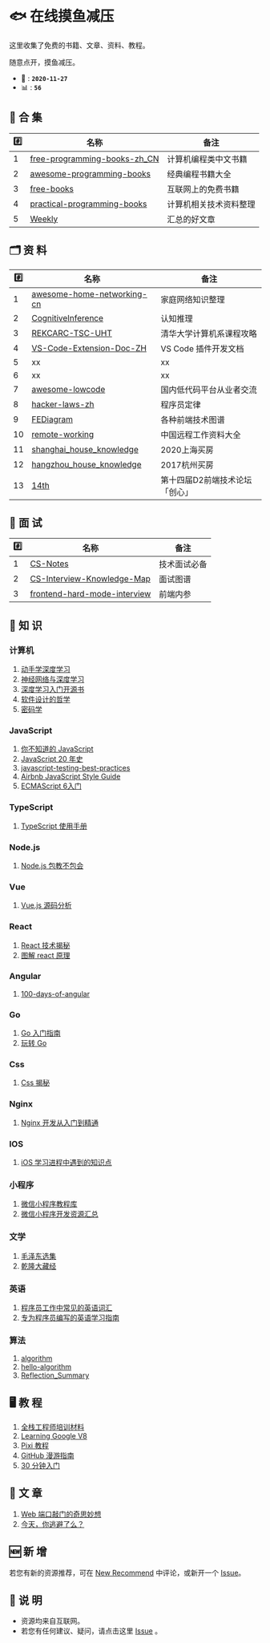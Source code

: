 # 🐟 在线摸鱼减压

这里收集了免费的书籍、文章、资料、教程。

随意点开，摸鱼减压。

- 📆 : **`2020-11-27`**
- 📊 : **`56`**

## 📒 合 集

| #️⃣   | 名称                                  | 备注                   |
| --- | ------------------------------------- | ---------------------- |
| 1   | [free-programming-books-zh_CN][all01] | 计算机编程类中文书籍   |
| 2   | [awesome-programming-books][all02]    | 经典编程书籍大全       |
| 3   | [free-books][all03]                   | 互联网上的免费书籍     |
| 4   | [practical-programming-books][all04]  | 计算机相关技术资料整理 |
| 5   | [Weekly][all05]                       | 汇总的好文章           |

## 🗂 资 料

| #️⃣   | 名称                               | 备注                           |
| --- | ---------------------------------- | ------------------------------ |
| 1   | [awesome-home-networking-cn][zl01] | 家庭网络知识整理               |
| 2   | [CognitiveInference][zl02]         | 认知推理                       |
| 3   | [REKCARC-TSC-UHT][zl03]            | 清华大学计算机系课程攻略       |
| 4   | [VS-Code-Extension-Doc-ZH][zl04]   | VS Code 插件开发文档           |
| 5   | xx                                 | xx                             |
| 6   | xx                                 | xx                             |
| 7   | [awesome-lowcode][zl07]            | 国内低代码平台从业者交流       |
| 8   | [hacker-laws-zh][zl08]             | 程序员定律                     |
| 9   | [FEDiagram][zl09]                  | 各种前端技术图谱               |
| 10  | [remote-working][zl10]             | 中国远程工作资料大全           |
| 11  | [shanghai_house_knowledge][zl11]   | 2020上海买房                   |
| 12  | [hangzhou_house_knowledge][zl12]   | 2017杭州买房                   |
| 13  | [14th][zl13]                       | 第十四届D2前端技术论坛「创心」 |

## 🤺 面 试

| #️⃣   | 名称                                 | 备注         |
| --- | ------------------------------------ | ------------ |
| 1   | [CS-Notes][ms01]                     | 技术面试必备 |
| 2   | [CS-Interview-Knowledge-Map][ms02]   | 面试图谱     |
| 3   | [frontend-hard-mode-interview][ms03] | 前端内参     |

## 📃 知 识

### 计算机

1. [动手学深度学习][com01]
2. [神经网络与深度学习][com02]
3. [深度学习入门开源书][com03]
4. [软件设计的哲学][com04]
5. [密码学][com05]

### JavaScript

1. [你不知道的 JavaScript][js01]
2. [JavaScript 20 年史][js02]
3. [javascript-testing-best-practices][js03]
4. [Airbnb JavaScript Style Guide][js04]
5. [ECMAScript 6入门][js05]

### TypeScript

1. [TypeScript 使用手册][ts01]

### Node.js

1. [Node.js 包教不包会][node01]

### Vue

1. [Vue.js 源码分析][vue01]

### React

1. [React 技术揭秘][react01]
2. [图解 react 原理][react02]

### Angular

1. [100-days-of-angular][ang01]

### Go

1. [Go 入门指南][go01]
2. [玩转 Go][go02]

### Css

1. [Css 揭秘][css01]

### Nginx

1. [Nginx 开发从入门到精通][ngx01]

### IOS

1. [iOS 学习进程中遇到的知识点][ios01]

### 小程序

1. [微信小程序教程库][xcx01]
2. [微信小程序开发资源汇总][xcx02]

### 文学

1. [毛泽东选集][wx01]
2. [乾隆大藏经][wx02]

### 英语

1. [程序员工作中常见的英语词汇][yy01]
2. [专为程序员编写的英语学习指南][yy02]

### 算法

1. [algorithm][sf01]
2. [hello-algorithm][sf02] 
3. [Reflection_Summary][sf03]

## 🖥 教 程

1. [全栈工程师培训材料][jc01]
2. [Learning Google V8][jc02]
3. [Pixi 教程][jc03]
4. [GitHub 漫游指南][jc04]
5. [30 分钟入门][jc05]

## 📖 文 章

1. [Web 端口敲门的奇思妙想][wz01]
2. [今天，你逃避了么？][wz02]

## 🆕 新 增

若您有新的资源推荐，可在 [New Recommend](https://github.com/online-books/moyu/issues/1) 中评论，或新开一个 [Issue](https://github.com/online-books/moyu/issues/new)。

## 💭 说 明

- 资源均来自互联网。
- 若您有任何建议、疑问，请点击这里 [Issue](https://github.com/online-books/moyu/issues) 。


<!-- 合集 -->
[all01]:https://github.com/online-books/free-programming-books-zh_CN
[all02]:https://github.com/online-books/awesome-programming-books
[all03]:https://github.com/online-books/free-books
[all04]:https://github.com/online-books/practical-programming-books
[all05]:https://github.com/online-books/weekly

<!-- 资料 --> 
[zl01]:https://github.com/online-books/awesome-home-networking-cn
[zl02]:https://github.com/online-books/CognitiveInference
[zl03]:https://github.com/online-books/REKCARC-TSC-UHT
[zl04]:https://github.com/online-books/VS-Code-Extension-Doc-ZH
[zl05]:https://github.com/online-books/A-Programmers-Guide-to-English

[zl07]:https://github.com/online-books/awesome-lowcode
[zl08]:https://github.com/online-books/hacker-laws-zh
[zl09]:https://github.com/online-books/FEDiagram
[zl10]:https://github.com/online-books/remote-working
[zl11]:https://github.com/online-books/shanghai_house_knowledge
[zl12]:https://github.com/online-books/hangzhou_house_knowledge
[zl13]:https://github.com/online-books/14th

<!-- 面试 -->
[ms01]:https://github.com/online-books/CS-Notes
[ms02]:https://github.com/online-books/CS-Interview-Knowledge-Map
[ms03]:https://github.com/online-books/frontend-hard-mode-interview


<!-- 书籍 -->
[com01]:https://github.com/online-books/d2l-zh
[com02]:https://github.com/online-books/nndl.github.io
[com03]:https://github.com/online-books/Deep-Learning-with-TensorFlow-book
[com04]:https://github.com/online-books/A-Philosophy-of-Software-Design-zh
[com05]:https://github.com/online-books/cryptography

[js01]:https://github.com/online-books/You-Dont-Know-JS
[js02]:https://github.com/online-books/jshistory-cn
[js03]:https://github.com/online-books/javascript-testing-best-practices
[js04]:https://github.com/online-books/javascript-style-guide
[js05]:https://github.com/online-books/es6tutorial

[ts01]:https://github.com/online-books/TypeScript

[node01]:https://github.com/online-books/node-lessons

[go01]:https://github.com/online-books/the-way-to-go_ZH_CN
[go02]:https://github.com/online-books/Mastering_Go_ZH_CN

[ngx01]:https://github.com/online-books/nginx-book

[vue01]:https://github.com/online-books/learnVue

[react01]:https://github.com/online-books/just-react
[react02]:https://github.com/online-books/react-illustration-series

[ang01]:https://github.com/online-books/100-days-of-angular

[css01]:https://github.com/online-books/CSS-Secrets

[ios01]:https://github.com/online-books/tips

[xcx01]:https://github.com/online-books/wechat-miniprogram-demos
[xcx02]:https://github.com/online-books/awesome-wechat-weapp

[wx01]:https://github.com/online-books/MaoZeDongAnthology
[wx02]:https://github.com/online-books/BuddhistScriptures2

[yy01]:https://github.com/online-books/most-frequent-technology-english-words
[yy02]:https://github.com/online-books/A-Programmers-Guide-to-English

[sf01]:https://github.com/online-books/fucking-algorithm
[sf02]:https://github.com/online-books/hello-algorithm
[sf03]:https://github.com/online-books/Reflection_Summary

<!-- 教程 -->
[jc01]:https://github.com/online-books/jstraining
[jc02]:https://github.com/online-books/learning-v8
[jc03]:https://github.com/online-books/LearningPixi
[jc04]:https://github.com/online-books/github
[jc05]:https://github.com/online-books/30min_guides

<!-- 文章 -->
[wz01]:https://github.com/online-books/js-port-knocking
[wz02]:https://github.com/online-books/gitblog
